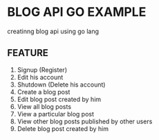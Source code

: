 # BLOG API GO EXAMPLE
creatinng blog api using go lang
## FEATURE 
1. Signup (Register)
2. Edit his account
3. Shutdown (Delete his account)
4. Create a blog post
5. Edit blog post created by him
6. View all blog posts
7. View a particular blog post
8. View other blog posts published by other users
9. Delete blog post created by him

